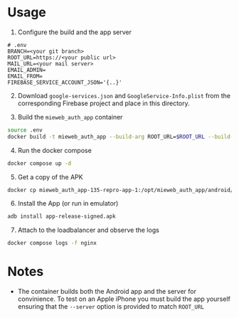 # Usage

1. Configure the build and the app server

```
# .env
BRANCH=<your git branch>
ROOT_URL=https://<your public url>
MAIL_URL=<your mail server>
EMAIL_ADMIN=
EMAIL_FROM=
FIREBASE_SERVICE_ACCOUNT_JSON='{..}'
```

2. Download `google-services.json` and `GoogleService-Info.plist` from the corresponding Firebase project and place in this directory.

3. Build the `mieweb_auth_app` container

```bash
source .env
docker build -t mieweb_auth_app --build-arg ROOT_URL=$ROOT_URL --build-arg BRANCH=$BRANCH .
```

4. Run the docker compose

```bash
docker compose up -d
```

5. Get a copy of the APK

```bash
docker cp mieweb_auth_app-135-repro-app-1:/opt/mieweb_auth_app/android/app-release-signed.apk .
```

6. Install the App (or run in emulator)

```bash
adb install app-release-signed.apk
```

7. Attach to the loadbalancer and observe the logs

```bash
docker compose logs -f nginx
```

# Notes

- The container builds both the Android app and the server for convinience. To test on an Apple iPhone you must build the app yourself ensuring that the `--server` option is provided to match `ROOT_URL`
